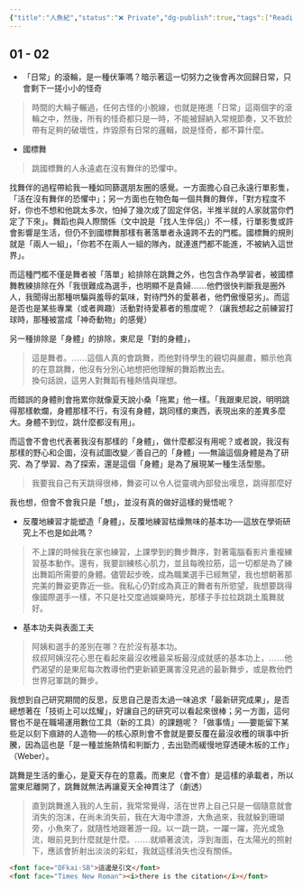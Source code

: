 ```yaml
---
{"title":"人魚紀","status":"❌ Private","dg-publish":true,"tags":["Reading_Notes","📚日日讀寫做復健"],"permalink":"/閱讀/人魚紀/","dgPassFrontmatter":true,"created":"2025-05-06T02:37:06.000+08:00","updated":"2025-05-06T01:15:10.000+08:00"}
---
```




## 01 - 02

- 「日常」的滾輪，是一種伏筆嗎？暗示著這一切努力之後會再次回歸日常，只會剩下一搓小小的怪奇
>   <font face="DFkai-SB"> 時間的大輪子輾過，任何古怪的小脫線，也就是捲進「日常」這兩個字的滾輪之中，然後，所有的怪奇都只是一時，不能被歸納入常規節奏，又不致於帶有足夠的破壞性，炸毀原有日常的邏輯，說是怪奇，都不算什麼。</font>

- 國標舞
> <font face="DFkai-SB">跳國標舞的人永遠處在沒有舞伴的恐懼中</font>。

找舞伴的過程帶給我一種如同篩選朋友圈的感覺。一方面擔心自己永遠行單影隻，「<font face="DFkai-SB">活在沒有舞伴的恐懼中</font>」；另一方面也在物色每一個共舞的舞伴，「<font face="DFkai-SB">對方程度不好，你也不想和他跳太多次，怕掉了幾次成了固定伴侶，半推半就的人家就當你們定了下來</font>」。舞蹈也與人際關係（文中說是「找人生伴侶」）不一樣，行單影隻或許會影響是生活，但仍不到國標舞那樣有著落單者永遠跨不去的門檻。國標舞的規則就是「兩人一組」，「<font face="DFkai-SB">你若不在兩人一組的隊內，就連進門都不能進，不被納入這世界</font>」。

而這種門檻不僅是舞者被「落單」給排除在跳舞之外，也包含作為學習者，被國標舞教練排除在外「<font face="DFkai-SB">我很難成為選手，也明顯不是貴婦……他們很快判斷我是圈外人，我聞得出那種哄騙與羞辱的氣味，對待門外的愛慕者，他們傲慢惡劣</font>」。而這是否也是某些專業（或者興趣）活動對待愛慕者的態度呢？（讓我想起之前練習打球時，那種被當成「神奇動物」的感覺）

另一種排除是「身體」的排除，東尼是「對的身體」，
> <font face="DFkai-SB">這是舞者。……這個人真的會跳舞，而他對待學生的親切與嚴肅，顯示他真的在意跳舞，他沒有分別心地想把他理解的舞蹈教出去。<br>換句話說，這男人對舞蹈有種熱情與理想。</font>

而錯誤的身體則會拖累你就像夏天說小桑「拖累」他一樣。「<font face="DFkai-SB">我跟東尼說，明明跳得那樣軟爛，身體那樣不行，有沒有身體，跳同樣的東西，表現出來的差異多麼大。身體不到位，跳什麼都沒有用</font>」。

而這會不會也代表著我沒有那樣的「身體」，做什麼都沒有用呢？或者說，我沒有那樣的野心和企圖，沒有試圖改變／善自己的「身體」──無論這個身體是為了研究、為了學習、為了探索，還是這個「身體」是為了展現某一種生活型態。

> <font face="DFkai-SB">我要我自己有天跳得很棒，舞姿可以令人從靈魂內部發出嘆息，跳得那麼好</font>

我也想，但會不會我只是「想」，並沒有真的做好這樣的覺悟呢？

- 反覆地練習才能塑造「身體」，反覆地練習枯燥無味的基本功──這放在學術研究上不也是如此嗎？
> <font face="DFkai-SB">不上課的時候我在家也練習，上課學到的舞步舞序，對著電腦看影片重複練習基本動作。還有，我要訓練核心肌力，並且每晚拉筋，這一切都是為了練出舞蹈所需要的身體。儘管起步晚，成為職業選手已經無望，我也想朝著那完美的舞姿更靠近一些。我私心仍對成為真正的舞者有所慾望，我想要跳得像國際選手一樣，不只是社交度過娛樂時光，那樣子手拉拉跳跳土風舞就好。</font>

- 基本功夫與表面工夫
> <font face="DFkai-SB">阿姨和選手的差別在哪？在於沒有基本功。<br>叔叔阿姨沒花心思在看起來最沒收穫最呆板最沒成就感的基本功上，……他們渴望的是東尼每次教導他們更新穎更厲害沒見過的最新舞步，或是教他們世界冠軍跳的舞步。</font>

我想到自己研究期間的反思，反思自己是否太過一味追求「最新研究成果」，是否總想著在「技術上可以炫耀」，好讓自己的研究可以看起來很棒；另一方面，這何嘗也不是在職場運用數位工具（新的工具）的課題呢？「做事情」──要能留下某些足以刻下痕跡的人造物──的核心原則會不會就是要反覆在最沒收穫的瑣事中折騰，因為這也是「<font face="DFkai-SB">是一種並施熱情和判斷力﹐去出勁而緩慢地穿透硬木板的工作</font>」（Weber）。

跳舞是生活的重心，是夏天存在的意義。而東尼（會不會）是這樣的承載者，所以當東尼離開了，跳舞就無法再讓夏天全神貫注了（劇透）
> <font face="DFkai-SB">直到跳舞進入我的人生前，我常常覺得，活在世界上自己只是一個隨意就會消失的泡沫，在尚未消失前，我在大海中漂游，大魚過來，我就躲到珊瑚旁，小魚來了，就隨性地跟著游一段。以一跳一跳，一躍一躍，亮光或急流，眼前見到什麼就是什麼。……就順著波流，浮到海面，在太陽光的照射下，應該會折射出淡淡的彩虹，我就這樣消失也沒有關係。</font>





```html
<font face="DFkai-SB">這邊是引文</font>
<font face="Times New Roman"><i>there is the citation</i></font>
```

